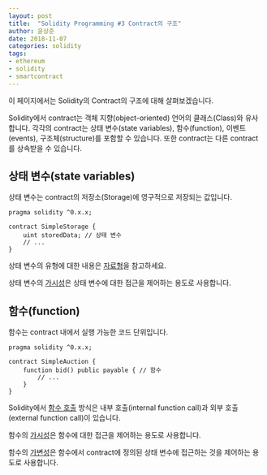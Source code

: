 ```yaml
---
layout: post
title:  "Solidity Programming #3 Contract의 구조"
author: 윤상준
date: 2018-11-07
categories: solidity
tags:
- ethereum
- solidity
- smartcontract
---
```


이 페이지에서는 Solidity의 Contract의 구조에 대해 살펴보겠습니다.

Solidity에서 contract는 객체 지향(object-oriented) 언어의 클래스(Class)와 유사합니다.
각각의 contract는 상태 변수(state variables), 함수(function), 이벤트(events), 구조체(structure)를 포함할 수 있습니다.
또한 contract는 다른 contract를 상속받을 수 있습니다.

## 상태 변수(state variables)

상태 변수는 contract의 저장소(Storage)에 영구적으로 저장되는 값입니다.

```
pragma solidity ^0.x.x;

contract SimpleStorage {
    uint storedData; // 상태 변수
    // ...
}
```

상태 변수의 유형에 대한 내용은 [자료형](/blog/solidity/2018/11/07/solidity-programming-type.html)을 참고하세요.

상태 변수의 [가시성](/blog/solidity/2018/11/12/solidity-programming-visibility.html)은 상태 변수에 대한 접근을 제어하는 용도로 사용합니다.

## 함수(function)

함수는 contract 내에서 실행 가능한 코드 단위입니다.

```
pragma solidity ^0.x.x;

contract SimpleAuction {
    function bid() public payable { // 함수
        // ...
    }
}
```

Solidity에서 [함수 호출](/blog/solidity/2018/11/12/solidity-programming-function.html) 방식은 내부 호출(internal function call)과 외부 호출(external function call)이 있습니다.

함수의 [가시성](/blog/solidity/2018/11/12/solidity-programming-visibility.html)은 함수에 대한 접근을 제어하는 용도로 사용합니다.

함수의 [가변성](/blog/solidity/2018/11/13/solidity-programming-mutability.html)은 함수에서 contract에 정의된 상태 변수에 접근하는 것을 제어하는 용도로 사용합니다.

